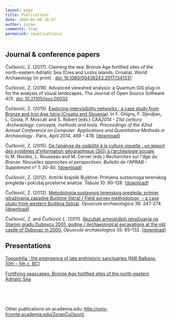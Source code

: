 ```yaml
---
layout: page
title: Publications
date: 2016-05-08 20:57
author: zoran
comments: true
permalink: /publications/
---
```

<h2>Journal &amp; conference papers</h2> 

Čučković, Z. (2017). Claiming the sea: Bronze Age fortified sites of the north-eastern Adriatic Sea (Cres and Lošinj islands, Croatia). World Archaeology (in print) . [doi: 10.1080/00438243.2017.1341331](http://dx.doi.org/10.1080/00438243.2017.1341331)

Čučković, Z. (2016). Advanced viewshed analysis: a Quantum GIS plug-in for the analysis of visual landscapes. The Journal of Open Source Software 4(1). [doi: 10.21105/joss.00032](http://joss.theoj.org/papers/10.21105/joss.00032)

Čučković, Z. (2015). <span style="text-decoration: underline;">Exploring intervisibility networks : a case study from Bronze and Iron Age Istria (Croatia and Slovenia)</span>. In <span class="a">F. Giligny, F. Djindjian, L. Costa, P. Moscati </span><span class="a">and S. Robert (eds.) <em>CAA2014 - </em></span><em><span class="a">21st century </span><span class="a"> Archeao<span class="l">l<span class="l6">ogy: </span></span></span><span class="a">concepts, methods and tools.</span> Proceedings of the 42nd Annual Conference on Computer  Applications and Quantitative Methods in Archaeology . </em>Paris, April 2014, 469 - 478. <span class="a">[<a href="/documents/Cuckovic-Exploring_intervisibility_networks.pdf">download</a>]</span>

Čučković, Z. (2015). <span style="text-decoration: underline;">De l’analyse de visibilité à la culture visuelle : un apport des systèmes d’information géographique (SIG) à l’archéologie sociale</span>. In M. Nordez, L. Rousseau and M. Cervel (eds.) <em>Recherches sur l'âge du Bronze. Nouvelles approches et perspectives.</em> <em><span class="a">Bulletin de l'APRAB</span> - </em><span class="a"><em>Supplément n° 1</em>: 30-40. [<a href="/documents/Cuckovic-De_l_analyse_de_visibilite_a_la_culture_visuelle.pdf">download</a>]</span>

Čučković, Z. (2012). Antički krajolik Bujštine: Primjena sustavnoga terenskog pregleda i pokušaj prostorne analize. <em>Tabula 10</em>: 90-128. [<a href="/documents/Cuckovic-Anticki-krajolik-Bujstine.pdf">download</a>]

Čučković, Z. (2012). <span style="text-decoration: underline;">Metodologija sustavnog terenskog pregleda: primjer istraživanja zapadne Bujštine (Istra) / Field survey methodology  – a case study from western Bujština (Istria)</span>. <em>Opuscula archaeologica</em> 36: 247-274. [<a href="http://hrcak.srce.hr/file/139163">download</a>]

Čučković, Z. and Čučković L. (2011). <span style="text-decoration: underline;">Rezultati arheoloških istraživanja na Starom gradu Dubovcu 2001. godine / Archaeological excavations at the old castle of Dubovac in 2000.</span> <em>Opuscula archaeologica</em> 35: <span class="a">65</span><span class="a">–</span><span class="a">132. [<a href="http://hrcak.srce.hr/file/112051">download</a>]
</span>
<h2>Presentations</h2>
<a class="text-gray-darker" href="/bibracte-topophilia/">Topophilia : the emergence of late prehistoric sanctuaries (NW Balkans, 10th – 5th c. BC)</a>

<a href="/kiel-seascapes/">Fortifying seascapes: Bronze Age fortified sites of the north-eastern Adriatic Sea</a>

&nbsp;

&nbsp;

Other publications on academia.edu: <a href="http://univ-fcomte.academia.edu/Zoran%C4%8Cu%C4%8Dkovi%C4%87" target="_blank">http://univ-fcomte.academia.edu/ZoranČučković</a>


